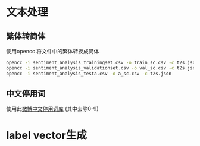 
# 文本处理

## 繁体转简体

使用opencc 将文件中的繁体转换成简体  

```sh
opencc -i sentiment_analysis_trainingset.csv -o train_sc.csv -c t2s.json
opencc -i sentiment_analysis_validationset.csv -o val_sc.csv -c t2s.json
opencc -i sentiment_analysis_testa.csv -o a_sc.csv -c t2s.json
```

## 中文停用词

使用此[微博中文停用词库](
https://github.com/chdd/weibo/blob/master/stopwords/%E4%B8%AD%E6%96%87%E5%81%9C%E7%94%A8%E8%AF%8D%E5%BA%93.txt) (其中去除0-9)  

# label vector生成